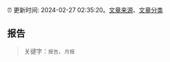:alarm_clock: 更新时间: 2024-02-27 02:35:20。[文章来源](/README.md)、[文章分类](/TAGS.md)

## 报告


> 关键字：`报告`、`月报`



